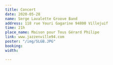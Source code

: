 ```yaml
---
title: Concert
date: 2020-05-28
name: Serge Lavalette Groove Band
address: 118 rue Youri Gagarine 94800 Villejuif
time: 21h
place_name: Maison pour Tous Gérard Philipe
link: www.jazzenville94.com
poster: "/img/SLGB.JPG"
booking: 
width: 

---
```

